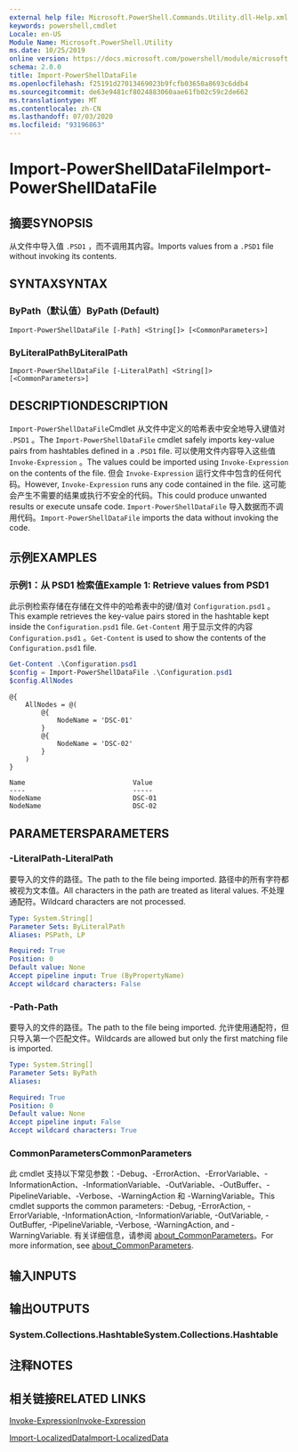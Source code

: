 ```yaml
---
external help file: Microsoft.PowerShell.Commands.Utility.dll-Help.xml
keywords: powershell,cmdlet
Locale: en-US
Module Name: Microsoft.PowerShell.Utility
ms.date: 10/25/2019
online version: https://docs.microsoft.com/powershell/module/microsoft.powershell.utility/import-powershelldatafile?view=powershell-7&WT.mc_id=ps-gethelp
schema: 2.0.0
title: Import-PowerShellDataFile
ms.openlocfilehash: f25191d27013469023b9fcfb03650a8693c6ddb4
ms.sourcegitcommit: de63e9481cf8024883060aae61fb02c59c2de662
ms.translationtype: MT
ms.contentlocale: zh-CN
ms.lasthandoff: 07/03/2020
ms.locfileid: "93196863"
---
```

# <span data-ttu-id="adf91-103">Import-PowerShellDataFile</span><span class="sxs-lookup"><span data-stu-id="adf91-103">Import-PowerShellDataFile</span></span>

## <span data-ttu-id="adf91-104">摘要</span><span class="sxs-lookup"><span data-stu-id="adf91-104">SYNOPSIS</span></span>
<span data-ttu-id="adf91-105">从文件中导入值 `.PSD1` ，而不调用其内容。</span><span class="sxs-lookup"><span data-stu-id="adf91-105">Imports values from a `.PSD1` file without invoking its contents.</span></span>

## <span data-ttu-id="adf91-106">SYNTAX</span><span class="sxs-lookup"><span data-stu-id="adf91-106">SYNTAX</span></span>

### <span data-ttu-id="adf91-107">ByPath（默认值）</span><span class="sxs-lookup"><span data-stu-id="adf91-107">ByPath (Default)</span></span>

```
Import-PowerShellDataFile [-Path] <String[]> [<CommonParameters>]
```

### <span data-ttu-id="adf91-108">ByLiteralPath</span><span class="sxs-lookup"><span data-stu-id="adf91-108">ByLiteralPath</span></span>

```
Import-PowerShellDataFile [-LiteralPath] <String[]> [<CommonParameters>]
```

## <span data-ttu-id="adf91-109">DESCRIPTION</span><span class="sxs-lookup"><span data-stu-id="adf91-109">DESCRIPTION</span></span>

<span data-ttu-id="adf91-110">`Import-PowerShellDataFile`Cmdlet 从文件中定义的哈希表中安全地导入键值对 `.PSD1` 。</span><span class="sxs-lookup"><span data-stu-id="adf91-110">The `Import-PowerShellDataFile` cmdlet safely imports key-value pairs from hashtables defined in a `.PSD1` file.</span></span> <span data-ttu-id="adf91-111">可以使用文件内容导入这些值 `Invoke-Expression` 。</span><span class="sxs-lookup"><span data-stu-id="adf91-111">The values could be imported using `Invoke-Expression` on the contents of the file.</span></span>
<span data-ttu-id="adf91-112">但会 `Invoke-Expression` 运行文件中包含的任何代码。</span><span class="sxs-lookup"><span data-stu-id="adf91-112">However, `Invoke-Expression` runs any code contained in the file.</span></span> <span data-ttu-id="adf91-113">这可能会产生不需要的结果或执行不安全的代码。</span><span class="sxs-lookup"><span data-stu-id="adf91-113">This could produce unwanted results or execute unsafe code.</span></span> <span data-ttu-id="adf91-114">`Import-PowerShellDataFile` 导入数据而不调用代码。</span><span class="sxs-lookup"><span data-stu-id="adf91-114">`Import-PowerShellDataFile` imports the data without invoking the code.</span></span>

## <span data-ttu-id="adf91-115">示例</span><span class="sxs-lookup"><span data-stu-id="adf91-115">EXAMPLES</span></span>

### <span data-ttu-id="adf91-116">示例1：从 PSD1 检索值</span><span class="sxs-lookup"><span data-stu-id="adf91-116">Example 1: Retrieve values from PSD1</span></span>

<span data-ttu-id="adf91-117">此示例检索存储在存储在文件中的哈希表中的键/值对 `Configuration.psd1` 。</span><span class="sxs-lookup"><span data-stu-id="adf91-117">This example retrieves the key-value pairs stored in the hashtable kept inside the `Configuration.psd1` file.</span></span> <span data-ttu-id="adf91-118">`Get-Content` 用于显示文件的内容 `Configuration.psd1` 。</span><span class="sxs-lookup"><span data-stu-id="adf91-118">`Get-Content` is used to show the contents of the `Configuration.psd1` file.</span></span>

```powershell
Get-Content .\Configuration.psd1
$config = Import-PowerShellDataFile .\Configuration.psd1
$config.AllNodes
```

```Output
@{
    AllNodes = @(
        @{
            NodeName = 'DSC-01'
        }
        @{
            NodeName = 'DSC-02'
        }
    )
}

Name                           Value
----                           -----
NodeName                       DSC-01
NodeName                       DSC-02
```

## <span data-ttu-id="adf91-119">PARAMETERS</span><span class="sxs-lookup"><span data-stu-id="adf91-119">PARAMETERS</span></span>

### <span data-ttu-id="adf91-120">-LiteralPath</span><span class="sxs-lookup"><span data-stu-id="adf91-120">-LiteralPath</span></span>

<span data-ttu-id="adf91-121">要导入的文件的路径。</span><span class="sxs-lookup"><span data-stu-id="adf91-121">The path to the file being imported.</span></span> <span data-ttu-id="adf91-122">路径中的所有字符都被视为文本值。</span><span class="sxs-lookup"><span data-stu-id="adf91-122">All characters in the path are treated as literal values.</span></span>
<span data-ttu-id="adf91-123">不处理通配符。</span><span class="sxs-lookup"><span data-stu-id="adf91-123">Wildcard characters are not processed.</span></span>

```yaml
Type: System.String[]
Parameter Sets: ByLiteralPath
Aliases: PSPath, LP

Required: True
Position: 0
Default value: None
Accept pipeline input: True (ByPropertyName)
Accept wildcard characters: False
```

### <span data-ttu-id="adf91-124">-Path</span><span class="sxs-lookup"><span data-stu-id="adf91-124">-Path</span></span>

<span data-ttu-id="adf91-125">要导入的文件的路径。</span><span class="sxs-lookup"><span data-stu-id="adf91-125">The path to the file being imported.</span></span> <span data-ttu-id="adf91-126">允许使用通配符，但只导入第一个匹配文件。</span><span class="sxs-lookup"><span data-stu-id="adf91-126">Wildcards are allowed but only the first matching file is imported.</span></span>

```yaml
Type: System.String[]
Parameter Sets: ByPath
Aliases:

Required: True
Position: 0
Default value: None
Accept pipeline input: False
Accept wildcard characters: True
```

### <span data-ttu-id="adf91-127">CommonParameters</span><span class="sxs-lookup"><span data-stu-id="adf91-127">CommonParameters</span></span>

<span data-ttu-id="adf91-128">此 cmdlet 支持以下常见参数：-Debug、-ErrorAction、-ErrorVariable、-InformationAction、-InformationVariable、-OutVariable、-OutBuffer、-PipelineVariable、-Verbose、-WarningAction 和 -WarningVariable。</span><span class="sxs-lookup"><span data-stu-id="adf91-128">This cmdlet supports the common parameters: -Debug, -ErrorAction, -ErrorVariable, -InformationAction, -InformationVariable, -OutVariable, -OutBuffer, -PipelineVariable, -Verbose, -WarningAction, and -WarningVariable.</span></span> <span data-ttu-id="adf91-129">有关详细信息，请参阅 [about_CommonParameters](../Microsoft.PowerShell.Core/About/about_CommonParameters.md)。</span><span class="sxs-lookup"><span data-stu-id="adf91-129">For more information, see [about_CommonParameters](../Microsoft.PowerShell.Core/About/about_CommonParameters.md).</span></span>

## <span data-ttu-id="adf91-130">输入</span><span class="sxs-lookup"><span data-stu-id="adf91-130">INPUTS</span></span>

## <span data-ttu-id="adf91-131">输出</span><span class="sxs-lookup"><span data-stu-id="adf91-131">OUTPUTS</span></span>

### <span data-ttu-id="adf91-132">System.Collections.Hashtable</span><span class="sxs-lookup"><span data-stu-id="adf91-132">System.Collections.Hashtable</span></span>

## <span data-ttu-id="adf91-133">注释</span><span class="sxs-lookup"><span data-stu-id="adf91-133">NOTES</span></span>

## <span data-ttu-id="adf91-134">相关链接</span><span class="sxs-lookup"><span data-stu-id="adf91-134">RELATED LINKS</span></span>

[<span data-ttu-id="adf91-135">Invoke-Expression</span><span class="sxs-lookup"><span data-stu-id="adf91-135">Invoke-Expression</span></span>](Invoke-Expression.md)

[<span data-ttu-id="adf91-136">Import-LocalizedData</span><span class="sxs-lookup"><span data-stu-id="adf91-136">Import-LocalizedData</span></span>](Import-LocalizedData.md)

